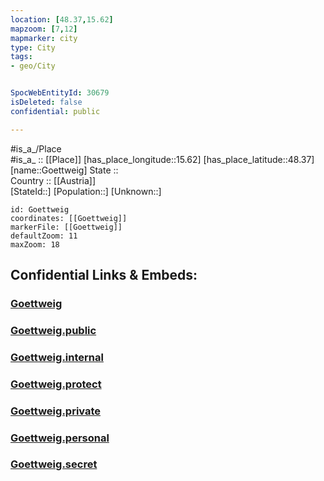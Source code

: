 ```yaml
---
location: [48.37,15.62] 
mapzoom: [7,12] 
mapmarker: city 
type: City
tags:
- geo/City


SpocWebEntityId: 30679
isDeleted: false
confidential: public

---
```

#is_a_/Place  
#is_a_ :: [[Place]] 
[has_place_longitude::15.62] 
[has_place_latitude::48.37] 
[name::Goettweig] 
State ::  
Country :: [[Austria]]  
[StateId::] 
[Population::] 
[Unknown::] 


```leaflet
id: Goettweig
coordinates: [[Goettweig]] 
markerFile: [[Goettweig]] 
defaultZoom: 11 
maxZoom: 18
```


## Confidential Links & Embeds: 

### [Goettweig](/_Standards/Earth/Continent/Europe/Europe~Central/Austria/Austrias_States/Niederösterreich/City/Goettweig.md) 

### [Goettweig.public](/_public/Earth/Continent/Europe/Europe~Central/Austria/Austrias_States/Niederösterreich/City/Goettweig.public.md) 

### [Goettweig.internal](/_internal/Earth/Continent/Europe/Europe~Central/Austria/Austrias_States/Niederösterreich/City/Goettweig.internal.md) 

### [Goettweig.protect](/_protect/Earth/Continent/Europe/Europe~Central/Austria/Austrias_States/Niederösterreich/City/Goettweig.protect.md) 

### [Goettweig.private](/_private/Earth/Continent/Europe/Europe~Central/Austria/Austrias_States/Niederösterreich/City/Goettweig.private.md) 

### [Goettweig.personal](/_personal/Earth/Continent/Europe/Europe~Central/Austria/Austrias_States/Niederösterreich/City/Goettweig.personal.md) 

### [Goettweig.secret](/_secret/Earth/Continent/Europe/Europe~Central/Austria/Austrias_States/Niederösterreich/City/Goettweig.secret.md)

